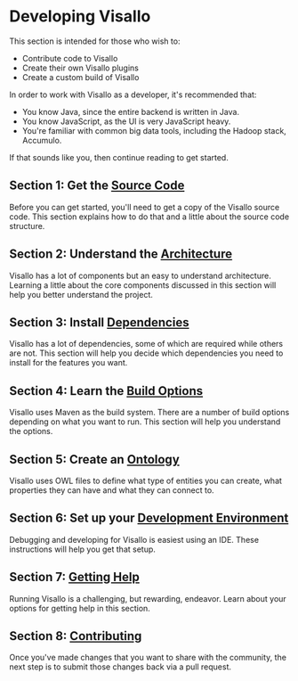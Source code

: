 # Developing Visallo

This section is intended for those who wish to:

* Contribute code to Visallo
* Create their own Visallo plugins
* Create a custom build of Visallo

In order to work with Visallo as a developer, it's recommended that:

* You know Java, since the entire backend is written in Java.
* You know JavaScript, as the UI is very JavaScript heavy.
* You're familiar with common big data tools, including the Hadoop stack, Accumulo.

If that sounds like you, then continue reading to get started.

## Section 1: Get the [Source Code](source-code.md)

Before you can get started, you'll need to get a copy of the Visallo source code. This section explains how to do that
and a little about the source code structure.

## Section 2: Understand the [Architecture](architecture.md)

Visallo has a lot of components but an easy to understand architecture. Learning a little about the core components
discussed in this section will help you better understand the project.

## Section 3: Install [Dependencies](dependencies.md)

Visallo has a lot of dependencies, some of which are required while others are not. This section will help you decide
which dependencies you need to install for the features you want.

## Section 4: Learn the [Build Options](build.md)

Visallo uses Maven as the build system. There are a number of build options depending on what you want to run. This
section will help you understand the options.

## Section 5: Create an [Ontology](ontology.md)

Visallo uses OWL files to define what type of entities you can create, what properties they can have and what they
can connect to.

## Section 6: Set up your [Development Environment](development-environment.md)

Debugging and developing for Visallo is easiest using an IDE. These instructions will help you get that setup.

## Section 7: [Getting Help](help.md)

Running Visallo is a challenging, but rewarding, endeavor. Learn about your options for getting help in this section.

## Section 8: [Contributing](../CONTRIBUTING.md)

Once you've made changes that you want to share with the community, the next step is to submit those changes back via a
pull request.
